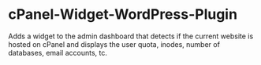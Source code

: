 # cPanel-Widget-WordPress-Plugin
Adds a widget to the admin dashboard that detects if the current website is hosted on cPanel and displays the user quota, inodes, number of databases, email accounts, tc.
